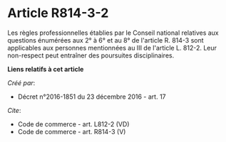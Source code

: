 # Article R814-3-2

Les règles professionnelles établies par le Conseil national relatives aux questions énumérées aux 2° à 6° et au 8° de
l'article R. 814-3 sont applicables aux personnes mentionnées au III de l'article L. 812-2. Leur non-respect peut entraîner
des poursuites disciplinaires.

**Liens relatifs à cet article**

_Créé par_:

  - Décret n°2016-1851 du 23 décembre 2016 - art. 17

_Cite_:

  - Code de commerce - art. L812-2 (VD)
  - Code de commerce - art. R814-3 (V)
